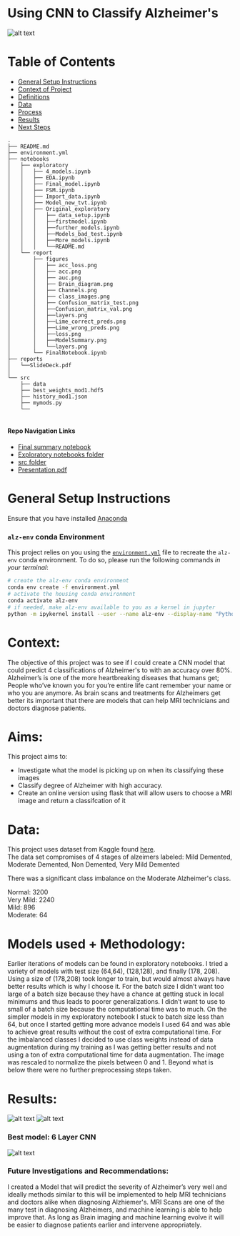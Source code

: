 # Using CNN to Classify Alzheimer's
![alt text](/notebooks/report/figures/read_mepic.png)

# Table of Contents

<!--ts-->
 * [General Setup Instructions](https://github.com/howen7/Alzeimers#general-setup-instructions)
 * [Context of Project](https://github.com/howen7/Alzeimers#Context)
 * [Definitions](https://github.com/howen7/Alzeimersw#Definitions)
 * [Data](https://github.com/howen7/Alzeimers#Data)
 * [Process](https://github.com/howen7/Alzeimersmodels-used--methodology)
 * [Results](https://github.com/howen7/Alzeimers#Results)
 * [Next Steps](https://github.com/howen7/Alzeimers#Future-Investigations-and-Recommendations)
<!--te-->

```
.
├── README.md     
├── environment.yml
├── notebooks
│   ├── exploratory
│   │   ├── 4_models.ipynb
│   │   ├── EDA.ipynb
│   │   ├── Final_model.ipynb
│   │   ├── FSM.ipynb
│   │   ├── Import_data.ipynb
│   │   ├── Model_new_tvt.ipynb
│   │   ├── Original_exploratory
│   │   │   ├── data_setup.ipynb
│   │   │   ├──firstmodel.ipynb
│   │   │   ├──further_models.ipynb
│   │   │   ├──Models_bad_test.ipynb
│   │   │   ├──More_models.ipynb
│   │   │   └──README.md
│   └── report
│       ├── figures
│       │   ├── acc_loss.png
│       │   ├── acc.png
│       │   ├── auc.png
│       │   ├── Brain_diagram.png
│       │   ├── Channels.png
│       │   ├── class_images.png
│       │   ├── Confusion_matrix_test.png
│       │   ├──Confusion_matrix_val.png
│       │   ├──layers.png
│       │   ├──Lime_correct_preds.png
│       │   ├──Lime_wrong_preds.png
│       │   ├──loss.png
│       │   ├──ModelSummary.png
│       │   └──layers.png
│       └── FinalNotebook.ipynb
├── reports
│   └──SlideDeck.pdf
│   
└── src
    ├── data
    ├── best_weights_mod1.hdf5   
    ├── history_mod1.json
    ├── mymods.py
    └── 
    

```
#### Repo Navigation Links 
 - [Final summary notebook](https://github.com/howen7/Alzeimers/tree/main/notebooks/report/FinalNotebook.ipynb)
 - [Exploratory notebooks folder](https://github.com/howen7/Alzeimers/tree/main/notebooks/exploratory)
 - [src folder](https://github.com/howen7/Alzeimers/tree/main/src)
 - [Presentation.pdf](https://github.com/howen7/Alzeimers/tree/main/reports)
 
# General Setup Instructions 

Ensure that you have installed [Anaconda](https://docs.anaconda.com/anaconda/install/) 

### `alz-env` conda Environment

This project relies on you using the [`environment.yml`](environment.yml) file to recreate the `alz-env` conda environment. To do so, please run the following commands *in your terminal*:
```bash
# create the alz-env conda environment
conda env create -f environment.yml
# activate the housing conda environment
conda activate alz-env
# if needed, make alz-env available to you as a kernel in jupyter
python -m ipykernel install --user --name alz-env --display-name "Python 3 (alz-env)"
```
# Context:

The objective of this project was to see if I could create a CNN model that could predict 4 classifications of Alzheimer's to with an accuracy over 80%. Alzheimer’s is one of the more heartbreaking diseases that humans get; People who’ve known you for you’re entire life cant remember your name or who you are anymore. As brain scans and treatments for Alzheimers get better its important that there are models that can help MRI technicians and doctors diagnose patients.

# Aims:

This project aims to:<br>

- Investigate what the model is picking up on when its classifying these images<br>
- Classify degree of Alzheimer with high accuracy.<br>
- Create an online version using flask that will allow users to choose a MRI image and return a classifcation of it<br>
   

# Data:

This project uses dataset from Kaggle found [here](https://www.kaggle.com/tourist55/alzheimers-dataset-4-class-of-images).<br>
The data set compromises of 4 stages of alzeimers labeled: Mild Demented, Moderate Demented, Non Demented, Very Mild Demented

There was a significant class imbalance on the Moderate Alzheimer's class. 

Normal: 3200<br>
Very Mild: 2240<br>
Mild: 896<br>
Moderate: 64<br>

# Models used + Methodology:

Earlier iterations of models can be found in exploratory notebooks. I tried a variety of models with test size (64,64), (128,128), and finally (178, 208). Using a size of (178,208) took longer to train, but would almost always have better results which is why I choose it. For the batch size I didn’t want too large of a batch size because they have a chance at getting stuck in local minimums and thus leads to poorer generalizations. I didn’t want to use to small of a batch size because the computational time was to much. On the simpler models in my exploratory notebook I stuck to batch size less than 64, but once I started getting more advance models I used 64 and was able to achieve great results without the cost of extra computational time. For the imbalanced classes I decided to use class weights instead of data augmentation during my training as I was getting better results and not using a ton of extra computational time for data augmentation. The image was rescaled to normalize the pixels between 0 and 1. Beyond what is below there were no further preprocessing steps taken.

# Results:
![alt text](/notebooks/report/figures/Confusion_matrix_test.png)
![alt text](/notebooks/report/figures/acc.png)


### Best model: 6 Layer CNN

![alt text](/notebooks/report/figures/ModelSummary.png)

### Future Investigations and Recommendations:

I created a Model that will predict the severity of Alzheimer’s very well and ideally methods similar to this will be implemented to help MRI technicians and doctors alike when diagnosing Alzhiemer's. MRI Scans are one of the many test in diagnosing Alzheimers, and machine learning is able to help improve that. As long as Brain imaging and machine learning evolve it will be easier to diagnose patients earlier and intervene appropriately.
